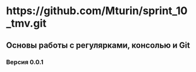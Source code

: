 <h1>https://github.com/Mturin/sprint_10_tmv.git</h1>
<h2>Основы работы с регулярками, консолью и Git</h2>
<h3>Версия 0.0.1</h3>